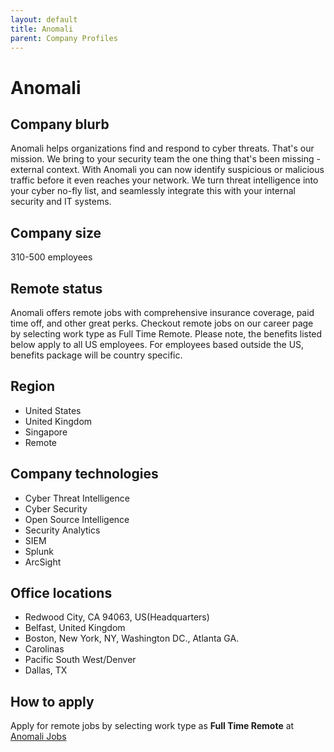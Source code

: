 ```yaml
---
layout: default
title: Anomali
parent: Company Profiles
---
```


# Anomali

## Company blurb

Anomali helps organizations find and respond to cyber threats. That's our mission. We bring to your security team the one thing that's been missing - external context. With Anomali you can now identify suspicious or malicious traffic before it even reaches your network. We turn threat intelligence into your cyber no-fly list, and seamlessly integrate this with your internal security and IT systems.

## Company size

310-500 employees

## Remote status

Anomali offers remote jobs with comprehensive insurance coverage, paid time off, and other great perks. Checkout remote jobs on our career page by selecting work type as Full Time Remote.
Please note, the benefits listed below apply to all US employees. For employees based outside the US, benefits package will be country specific.

## Region

- United States
- United Kingdom
- Singapore
- Remote

## Company technologies

- Cyber Threat Intelligence
- Cyber Security
- Open Source Intelligence
- Security Analytics
- SIEM
- Splunk
- ArcSight

## Office locations

- Redwood City, CA 94063, US(Headquarters)
- Belfast, United Kingdom
- Boston, New York, NY, Washington DC., Atlanta GA.
- Carolinas
- Pacific South West/Denver
- Dallas, TX

## How to apply

Apply for remote jobs by selecting work type as **Full Time Remote** at [Anomali Jobs](https://jobs.lever.co/anomali)

